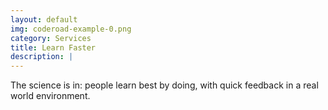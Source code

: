 ```yaml
---
layout: default
img: coderoad-example-0.png
category: Services
title: Learn Faster
description: |
---
```

The science is in: people learn best by doing, with quick feedback in a real world environment. 
